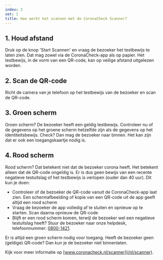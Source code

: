 ```yaml
---
index: 3
set: 1
title: Hoe werkt het scannen met de CoronaCheck Scanner?
---
```

## 1. Houd afstand

Druk op de knop 'Start Scannen' en vraag de bezoeker het testbewijs te laten zien. Dat mag zowel via de CoronaCheck-app als op papier. Het testbewijs, in de vorm van een QR-code, kan op veilige afstand uitgelezen worden.

## 2. Scan de QR-code

Richt de camera van je telefoon op het testbewijs van de bezoeker en scan de QR-code.

## 3. Groen scherm

Groen scherm? De bezoeker heeft een geldig testbewijs. Controleer nu of de gegevens op het groene scherm hetzelfde zijn als de gegevens op het identiteitsbewijs. Check? Dan mag de bezoeker naar binnen. Het kan zijn dat er ook een toegangskaartje nodig is.  

## 4. Rood scherm

Rood scherm? Dat betekent niet dat de bezoeker corona heeft. Het betekent alleen dat de QR-code ongeldig is. Er is dus geen bewijs van een recente negatieve testuitslag of het testbewijs is verlopen (ouder dan 40 uur). Dit kun je doen:

- Controleer of de bezoeker de QR-code vanuit de CoronaCheck-app laat zien. Een schermafbeelding of kopie van een QR-code uit de app geeft altijd een rood scherm 
- Vraag de bezoeker de app volledig af te sluiten en opnieuw op te starten. Scan daarna opnieuw de QR-code
- Blijft er een rood scherm komen, terwijl de bezoeker wel een negatieve testuitslag heeft? Stuur de bezoeker naar onze helpdesk, telefoonnummer: <a href="tel:0800-1421">0800-1421</a>.

Er is altijd een groen scherm nodig voor toegang. Heeft de bezoeker geen (geldige) QR-code? Dan kun je de bezoeker niet binnenlaten. 

Kijk voor meer informatie op [www.coronacheck.nl/scanner](/nl/scanner).
